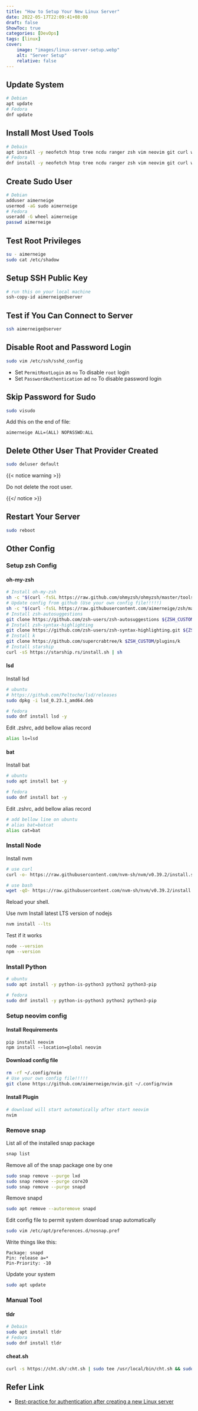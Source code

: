 ```yaml
---
title: "How to Setup Your New Linux Server"
date: 2022-05-17T22:09:41+08:00
draft: false
ShowToc: true
categories: [DevOps]
tags: [linux]
cover:
    image: "images/linux-server-setup.webp"
    alt: "Server Setup"
    relative: false
---
```


## Update System

```bash
# Debian
apt update
# Fedora
dnf update
```

## Install Most Used Tools

```bash
# Debain
apt install -y neofetch htop tree ncdu ranger zsh vim neovim git curl wget net-tools
# Fedora
dnf install -y neofetch htop tree ncdu ranger zsh vim neovim git curl wget util-linux-user
```

## Create Sudo User

```bash
# Debian
adduser aimerneige
usermod -aG sudo aimerneige
# Fedora
useradd -G wheel aimerneige
passwd aimerneige
```

## Test Root Privileges

```bash
su - aimerneige
sudo cat /etc/shadow
```

## Setup SSH Public Key

```bash
# run this on your local machine
ssh-copy-id aimerneige@server
```

## Test if You Can Connect to Server

```bash
ssh aimerneige@server
```

## Disable Root and Password Login

```bash
sudo vim /etc/ssh/sshd_config
```

- Set `PermitRootLogin` as `no` To disable `root` login
- Set `PasswordAuthentication` ad `no` To disable password login

## Skip Password for Sudo

```bash
sudo visudo
```

Add this on the end of file:

```
aimerneige ALL=(ALL) NOPASSWD:ALL
```

## Delete Other User That Provider Created

```bash
sudo deluser default
```

{{< notice warning >}}

Do not delete the root user.

{{</ notice >}}

## Restart Your Server

```bash
sudo reboot
```

## Other Config

### Setup zsh Config

#### oh-my-zsh

```bash
# Install oh-my-zsh
sh -c "$(curl -fsSL https://raw.github.com/ohmyzsh/ohmyzsh/master/tools/install.sh)"
# Update config from github (Use your own config file!!!!!)
sh -c "$(curl -fsSL https://raw.githubusercontent.com/aimerneige/zsh/master/install.sh)"
# Install zsh-autosuggestions
git clone https://github.com/zsh-users/zsh-autosuggestions ${ZSH_CUSTOM:-~/.oh-my-zsh/custom}/plugins/zsh-autosuggestions
# Install zsh-syntax-highlighting
git clone https://github.com/zsh-users/zsh-syntax-highlighting.git ${ZSH_CUSTOM:-~/.oh-my-zsh/custom}/plugins/zsh-syntax-highlighting
# Install k
git clone https://github.com/supercrabtree/k $ZSH_CUSTOM/plugins/k
# Install starship
curl -sS https://starship.rs/install.sh | sh
```

#### lsd

Install lsd

```bash
# ubuntu
# https://github.com/Peltoche/lsd/releases
sudo dpkg -i lsd_0.23.1_amd64.deb

# fedora
sudo dnf install lsd -y
```

Edit .zshrc, add bellow alias record

```bash
alias ls=lsd
```

#### bat

Install bat

```bash
# ubuntu
sudo apt install bat -y

# fedora
sudo dnf install bat -y
```

Edit .zshrc, add bellow alias record

```bash
# add bellow line on ubuntu
# alias bat=batcat
alias cat=bat
```

### Install Node

Install nvm

```bash
# use curl
curl -o- https://raw.githubusercontent.com/nvm-sh/nvm/v0.39.2/install.sh | bash

# use bash
wget -qO- https://raw.githubusercontent.com/nvm-sh/nvm/v0.39.2/install.sh | bash
```

Reload your shell.

Use nvm Install latest LTS version of nodejs

```bash
nvm install --lts
```

Test if it works

```bash
node --version
npm --version
```

### Install Python

```bash
# ubuntu
sudo apt install -y python-is-python3 python2 python3-pip

# fedora
sudo dnf install -y python-is-python3 python2 python3-pip
```

### Setup neovim config

#### Install Requirements

```
pip install neovim
npm install --location=global neovim
```

#### Download config file

```bash
rm -rf ~/.config/nvim
# Use your own config file!!!!!
git clone https://github.com/aimerneige/nvim.git ~/.config/nvim
```

#### Install Plugin

```bash
# download will start automatically after start neovim
nvim
```

### Remove snap

List all of the installed snap package

```bash
snap list
```

Remove all of the snap package one by one

```bash
sudo snap remove --purge lxd
sudo snap remove --purge core20
sudo snap remove --purge snapd
```

Remove snapd

```bash
sudo apt remove --autoremove snapd
```

Edit config file to permit system download snap automatically

```bash
sudo vim /etc/apt/preferences.d/nosnap.pref
```

Write things like this:

```pref
Package: snapd
Pin: release a=*
Pin-Priority: -10
```

Update your system

```bash
sudo apt update
```

### Manual Tool

#### tldr

```bash
# Debain
sudo apt install tldr
# Fedora
sudo dnf install tldr
```

#### cheat.sh

```bash
curl -s https://cht.sh/:cht.sh | sudo tee /usr/local/bin/cht.sh && sudo chmod +x /usr/local/bin/cht.sh
```

## Refer Link

- [Best-practice for authentication after creating a new Linux server](https://anduin.aiursoft.com/post/2020/7/26/bestpractice-for-authentication-after-creating-a-new-linux-server)
